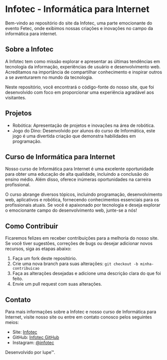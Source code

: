 # Infotec - Informática para Internet

Bem-vindo ao repositório do site da Infotec, uma parte emocionante do evento Fetec, onde exibimos nossas criações e inovações no campo da informática para internet.

## Sobre a Infotec

A Infotec tem como missão explorar e apresentar as últimas tendências em tecnologia da informação, experiências de usuário e desenvolvimento web. Acreditamos na importância de compartilhar conhecimento e inspirar outros a se aventurarem no mundo da tecnologia.

Neste repositório, você encontrará o código-fonte do nosso site, que foi desenvolvido com foco em proporcionar uma experiência agradável aos visitantes.

## Projetos

- Robótica: Apresentação de projetos e inovações na área de robótica.
- Jogo do Dino: Desenvolvido por alunos do curso de Informática, este jogo é uma divertida criação que demonstra habilidades em programação.

## Curso de Informática para Internet

Nosso curso de Informática para Internet é uma excelente oportunidade para obter uma educação de alta qualidade, incluindo a conclusão do ensino médio. Além disso, oferece inúmeras oportunidades na carreira profissional.

O curso abrange diversos tópicos, incluindo programação, desenvolvimento web, aplicativos e robótica, fornecendo conhecimentos essenciais para os profissionais atuais. Se você é apaixonado por tecnologia e deseja explorar o emocionante campo do desenvolvimento web, junte-se a nós!

## Como Contribuir

Ficaremos felizes em receber contribuições para a melhoria do nosso site. Se você tiver sugestões, correções de bugs ou desejar adicionar novos recursos, siga as etapas abaixo:

1. Faça um fork deste repositório.
2. Crie uma nova branch para suas alterações: `git checkout -b minha-contribuicao`
3. Faça as alterações desejadas e adicione uma descrição clara do que foi feito.
4. Envie um pull request com suas alterações.

## Contato

Para mais informações sobre a Infotec e nosso curso de Informática para Internet, visite nosso site ou entre em contato conosco pelos seguintes meios:

- Site: [Infotec](https://infotec.fun)
- GitHub: [Infotec GitHub](https://github.com/inf0tec)
- Instagram: [@infotec](https://www.instagram.com/etecdarcypereira)

Desenvolvido por lupe™.
